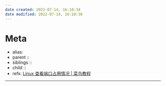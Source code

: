 ```yaml
---
date created: 2022-07-14, 16:10:34
date modified: 2022-07-14, 16:10:36
---
```

# Meta

- alias:
- parent ::
- siblings ::
- child ::
- refs: [Linux 查看端口占用情况 | 菜鸟教程](https://www.runoob.com/w3cnote/linux-check-port-usage.html)

---
